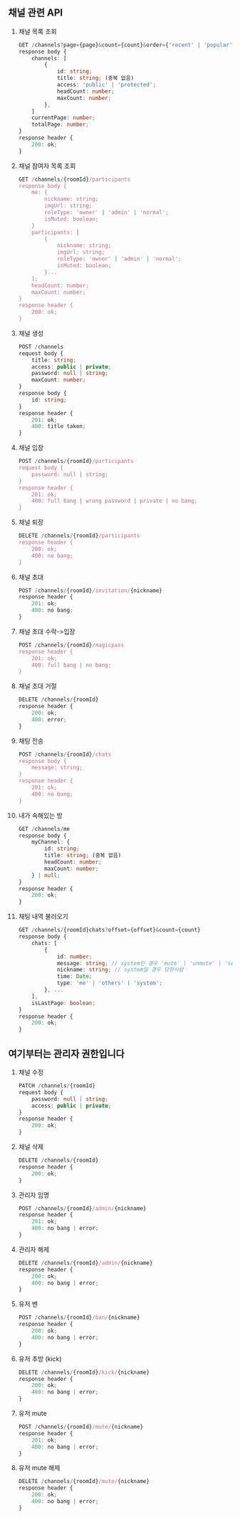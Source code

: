 ## 채널 관련 API

1.  채널 목록 조회

    ```ts
    GET /channels?page={page}&count={count}&order={'recent' | 'popular'}&keyword={keyword | null}
    response body {
    	channels: [
    		{
    			id: string;
    			title: string; (중복 없음)
    			access: 'public' | 'protected';
    			headCount: number;
    			maxCount: number;
    		},
    	]
    	currentPage: number;
    	totalPage: number;
    }
    response header {
    	200: ok;
    }
    ```

2.  채널 참여자 목록 조회

    ```ts
    GET /channels/{roomId}/participants
    response body {
    	me: {
    		nickname: string;
    		imgUrl: string;
    		roleType: 'owner' | 'admin' | 'normal';
    		isMuted: boolean;
    	}
    	participants: [
    		{
    			nickname: string;
    			imgUrl: string;
    			roleType: 'owner' | 'admin' | 'normal';
    			isMuted: boolean;
    		}...
    	];
    	headCount: number;
    	maxCount: number;
    }
    response header {
    	200: ok;
    }
    ```

3.  채널 생성

    ```ts
    POST /channels
    request body {
    	title: string;
    	access: public | private;
    	password: null | string;
    	maxCount: number;
    }
    response body {
        id: string;
    }
    response header {
    	201: ok;
    	400: title taken;
    }
    ```

4.  채널 입장

    ```ts
    POST /channels/{roomId}/participants
    request body {
        password: null | string;
    }
    response header {
    	201: ok;
    	400: full bang | wrong password | private | no bang;
    }
    ```

5.  채널 퇴장

    ```ts
    DELETE /channels/{roomId}/participants
    response header {
    	200: ok;
    	400: no bang;
    }
    ```

6.  채널 초대

    ```ts
    POST /channels/{roomId}/invitation/{nickname}
    response header {
    	201: ok;
    	400: no bang;
    }
    ```

7.  채널 초대 수락->입장

    ```ts
    POST /channels/{roomId}/magicpass
    response header {
    	201: ok;
        400: full bang | no bang;
    }
    ```

7. 채널 초대 거절

    ```ts
    DELETE /channels/{roomId}
    response header {
    	200: ok;
        400: error;
    }
    ```

8. 채팅 전송

    ```ts
    POST /channels/{roomId}/chats
    response body {
    	message: string;
    }
    response header {
    	201: ok;
    	400: no bang;
    }
    ```

9. 내가 속해있는 방

    ```ts
    GET /channels/me
    response body {
    	myChannel: {
    		id: string;
    		title: string; (중복 없음)
    		headCount: number;
    		maxCount: number;
    	} | null;
    }
    response header {
    	200: ok;
    }
    ```
    
10. 채팅 내역 불러오기
	```ts
	GET /channels/{roomId}chats?offset={offset}&count={count}
	response body {
		chats: [
			{
				id: number;
				message: string; // system인 경우 'mute' | 'unmute' | 'setadmin' | 'unsetadmin' | 'kick' | 'ban' | 'join' | 'leave'
				nickname: string; // system일 경우 당한사람
				time: Date;
				type: 'me' | 'others' | 'system';
			}, ...
		],
		isLastPage: boolean;
	}
	response header {
		200: ok;
	}
	```
	
## 여기부터는 관리자 권한입니다
1.  채널 수정

    ```ts
    PATCH /channels/{roomId}
    request body {
    	password: null | string;
    	access: public | private;
    }
    response header {
    	200: ok;
    }
    ```

2.  채널 삭제

    ```ts
    DELETE /channels/{roomId}
    response header {
    	200: ok;
    }
    ```

3. 관리자 임명

    ```ts
    POST /channels/{roomId}/admin/{nickname}
    response header {
    	201: ok;
    	400: no bang | error;
    }
    ```

4. 관리자 해제
    ```ts
    DELETE /channels/{roomId}/admin/{nickname}
    response header {
    	200: ok;
    	400: no bang | error;
    }
    ```
   
5. 유저 벤
    ```ts
    POST /channels/{roomId}/ban/{nickname}
    response header {
    	200: ok;
    	400: no bang | error;
    }
    ```

6. 유저 추방 (kick)
    ```ts
    DELETE /channels/{roomId}/kick/{nickname}
    response header {
    	200: ok;
    	400: no bang | error;
    }
    ```

7. 유저 mute
    ```ts
    POST /channels/{roomId}/mute/{nickname}
    response header {
    	201: ok;
    	400: no bang | error;
    }
    ```

8. 유저 mute 해제
    ```ts
    DELETE /channels/{roomId}/mute/{nickname}
    response header {
    	200: ok;
    	400: no bang | error;
    }
    ```



 
